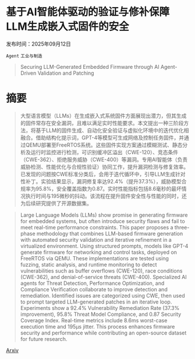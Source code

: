 # 基于AI智能体驱动的验证与修补保障LLM生成嵌入式固件的安全

发布时间：2025年09月12日

`Agent` `工业与制造`

> Securing LLM-Generated Embedded Firmware through AI Agent-Driven Validation and Patching

# 摘要

> 大型语言模型（LLMs）在生成嵌入式系统固件方面展现出潜力，但其生成的固件常存在安全漏洞，且难以满足实时性能要求。本文提出一种三阶段方法，将基于LLM的固件生成、自动化安全验证与虚拟化环境中的迭代优化相融合。借助结构化提示词，GPT-4等模型可生成网络及控制任务固件，并通过QEMU部署至FreeRTOS系统。这些固件实现方案通过模糊测试、静态分析及运行时监控进行检测，可识别缓冲区溢出（CWE-120）、竞态条件（CWE-362）、拒绝服务威胁（CWE-400）等漏洞。专用AI智能体（负责威胁检测、性能优化与合规性验证）协同工作，提升漏洞检测与修复效率。已发现的问题按CWE标准分类后，会用于迭代循环中，引导LLM生成针对性补丁。实验结果显示，漏洞修复率达92.4%（提升37.3%），威胁模型合规率为95.8%，安全覆盖指数为0.87。实时性能指标包括8.6毫秒的最坏情况执行时间与195微秒的抖动。该流程在提升固件安全性与性能的同时，还为后续研究提供了开源数据集。

> Large Language Models (LLMs) show promise in generating firmware for embedded systems, but often introduce security flaws and fail to meet real-time performance constraints. This paper proposes a three-phase methodology that combines LLM-based firmware generation with automated security validation and iterative refinement in a virtualized environment. Using structured prompts, models like GPT-4 generate firmware for networking and control tasks, deployed on FreeRTOS via QEMU. These implementations are tested using fuzzing, static analysis, and runtime monitoring to detect vulnerabilities such as buffer overflows (CWE-120), race conditions (CWE-362), and denial-of-service threats (CWE-400). Specialized AI agents for Threat Detection, Performance Optimization, and Compliance Verification collaborate to improve detection and remediation. Identified issues are categorized using CWE, then used to prompt targeted LLM-generated patches in an iterative loop. Experiments show a 92.4\% Vulnerability Remediation Rate (37.3\% improvement), 95.8\% Threat Model Compliance, and 0.87 Security Coverage Index. Real-time metrics include 8.6ms worst-case execution time and 195μs jitter. This process enhances firmware security and performance while contributing an open-source dataset for future research.

[Arxiv](https://arxiv.org/abs/2509.09970)